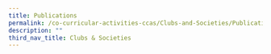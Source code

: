 ```yaml
---
title: Publications
permalink: /co-curricular-activities-ccas/Clubs-and-Societies/Publications/
description: ""
third_nav_title: Clubs & Societies
---
```


